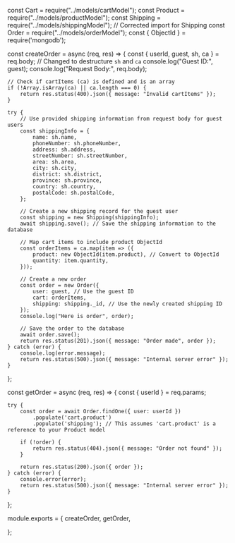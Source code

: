 
const Cart = require("../models/cartModel");
const Product = require("../models/productModel");
const Shipping = require("../models/shippingModel"); // Corrected import for Shipping
const Order = require("../models/orderModel");
const { ObjectId } = require('mongodb');

const createOrder = async (req, res) => {
    const { userId, guest, sh, ca } = req.body; // Changed to destructure `sh` and `ca`
    console.log("Guest ID:", guest);
    console.log("Request Body:", req.body);

    // Check if cartItems (ca) is defined and is an array
    if (!Array.isArray(ca) || ca.length === 0) {
        return res.status(400).json({ message: "Invalid cartItems" });
    }

    try {
        // Use provided shipping information from request body for guest users
        const shippingInfo = {
            name: sh.name,
            phoneNumber: sh.phoneNumber,
            address: sh.address,
            streetNumber: sh.streetNumber,
            area: sh.area,
            city: sh.city,
            district: sh.district,
            province: sh.province,
            country: sh.country,
            postalCode: sh.postalCode,
        };

        // Create a new shipping record for the guest user
        const shipping = new Shipping(shippingInfo);
        await shipping.save(); // Save the shipping information to the database

        // Map cart items to include product ObjectId
        const orderItems = ca.map(item => ({
            product: new ObjectId(item.product), // Convert to ObjectId
            quantity: item.quantity,
        }));

        // Create a new order
        const order = new Order({
            user: guest, // Use the guest ID
            cart: orderItems,
            shipping: shipping._id, // Use the newly created shipping ID
        });
        console.log("Here is order", order);

        // Save the order to the database
        await order.save();
        return res.status(201).json({ message: "Order made", order });
    } catch (error) {
        console.log(error.message);
        return res.status(500).json({ message: "Internal server error" });
    }
};




const getOrder = async (req, res) => {
    const { userId } = req.params;
    
    try {
        const order = await Order.findOne({ user: userId })
            .populate('cart.product')
            .populate('shipping'); // This assumes 'cart.product' is a reference to your Product model

        if (!order) {
            return res.status(404).json({ message: "Order not found" });
        }

        return res.status(200).json({ order });
    } catch (error) {
        console.error(error);
        return res.status(500).json({ message: "Internal server error" });
    }
};


module.exports = { 
    createOrder,
    getOrder,
    
 };
